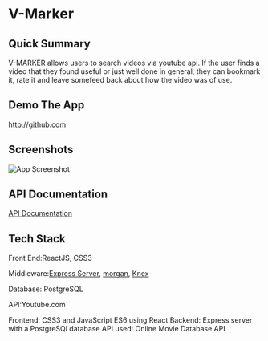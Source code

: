 # V-Marker
## Quick Summary
V-MARKER allows users to search videos via youtube api. If the user finds a video that they found useful or just well done in general, they can bookmark it, rate it and leave somefeed back about how the video was of use. 


## Demo The App
http://github.com 

## Screenshots
![App Screenshot](https://i.imgur.com/oq0kxPO.png)

## API Documentation
[API Documentation](https://github.com/quonn-bernard/Video-Marker-Server)

## Tech Stack
Front End:ReactJS, CSS3

Middleware:[Express Server](https://Expressjs.com), [morgan](https://www.npmjs.com/package/morgan/v/1.1.1), [Knex](https://knexjs.org/)

Database: PostgreSQL

API:Youtube.com

Frontend: CSS3 and JavaScript ES6 using React
Backend: Express server with a PostgreSQl database
API used: Online Movie Database API


